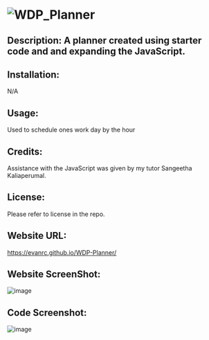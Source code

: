 # ![WDP_Planner](https://github.com/EvanRC/WDP-Planner/assets/124648885/6266fcfa-4b39-49f5-bb2a-f4120530704e)

## Description: A planner created using starter code and and expanding the JavaScript.

## Installation:
N/A

## Usage:
Used to schedule ones work day by the hour

## Credits:
Assistance with the JavaScript was given by my tutor Sangeetha Kaliaperumal.

## License:
Please refer to license in the repo.

## Website URL:
https://evanrc.github.io/WDP-Planner/

## Website ScreenShot:
![image](https://github.com/EvanRC/WDP-Planner/assets/124648885/32376577-8bee-4fb6-b272-10fda0d93c47)



## Code Screenshot:
![image](https://github.com/EvanRC/WDP-Planner/assets/124648885/40706054-f716-4b61-88ab-9330495b80c2)
